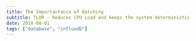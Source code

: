 ```yaml
---
title: The Importantance of Batching
subtitle: TLDR - Reduces CPU Load and keeps the system deterministic
date: 2018-08-01
tags: ["database", "influxdb"]
---
```


